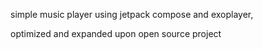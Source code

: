simple music player using jetpack compose and exoplayer,

optimized and expanded upon open source project

